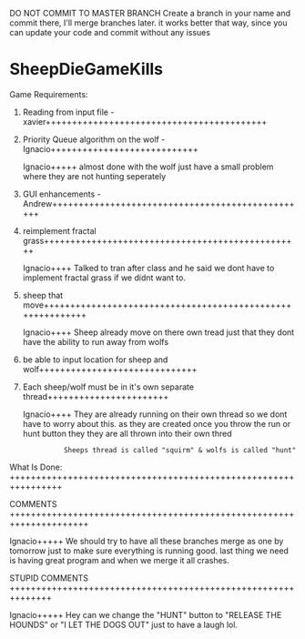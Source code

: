 DO NOT COMMIT TO MASTER BRANCH
Create a branch in your name and commit there, I'll merge branches later.
it works better that way, since you can update your code and commit without any issues


SheepDieGameKills
=================
Game Requirements:

1. Reading from input file - xavier++++++++++++++++++++++++++++++++++++++++++

2. Priority Queue algorithm on the wolf - Ignacio++++++++++++++++++++++++++++

    Ignacio+++++ almost done with the wolf just have a small problem where they are not hunting seperately
 
3. GUI enhancements - Andrew+++++++++++++++++++++++++++++++++++++++++++++++++

4. reimplement fractal grass+++++++++++++++++++++++++++++++++++++++++++++++++

    Ignacio++++ Talked to tran after class and he said we dont have to implement fractal grass if we didnt want to.

5. sheep that move+++++++++++++++++++++++++++++++++++++++++++++++++++++++++++

    Ignacio++++ Sheep already move on there own tread just that they dont have the ability to run away from wolfs

6. be able to input location for sheep and wolf++++++++++++++++++++++++++++++

7. Each sheep/wolf must be in it's own separate thread+++++++++++++++++++++++

    Ignacio++++ They are already running on their own thread so we dont have to worry about this.
                 as they are created once you throw the run or hunt button they they are all thrown into their own thred
                
                 Sheeps thread is called "squirm" & wolfs is called "hunt"


What Is Done: ++++++++++++++++++++++++++++++++++++++++++++++++++++++++++++++++


COMMENTS +++++++++++++++++++++++++++++++++++++++++++++++++++++++++++++++++++++

   Ignacio+++++ We should try to have all these branches merge as one by tomorrow just to make sure everything 
                is running good. last thing we need is having great program and when we merge it all crashes.
                
STUPID COMMENTS ++++++++++++++++++++++++++++++++++++++++++++++++++++++++++++++

   Ignacio+++++ Hey can we change the "HUNT" button to "RELEASE THE HOUNDS" or "I LET THE DOGS OUT"
                just to have a laugh lol.
                
